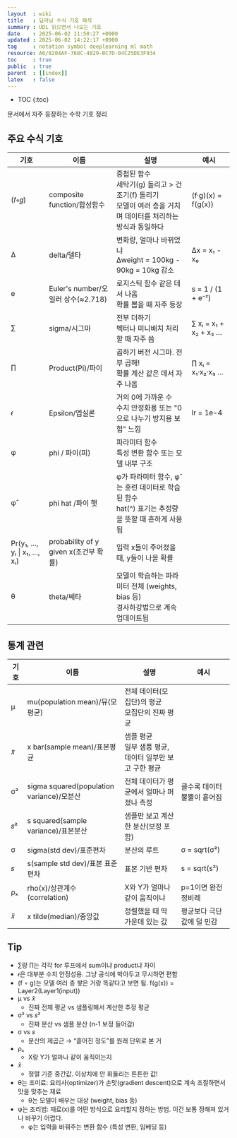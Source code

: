 ```yaml
---
layout  : wiki
title   : 딥러닝 수식 기호 해석
summary : UDL 읽으면서 나오는 기호
date    : 2025-06-02 11:50:27 +0900
updated : 2025-06-02 14:22:17 +0900
tag     : notation symbol deeplearning ml math
resource: A6/8204AF-768C-4829-BC7D-04C25DE3F934
toc     : true
public  : true
parent  : [[index]]
latex   : false
---
```

* TOC
{:toc}

문서에서 자주 등장하는 수학 기호 정리

## 주요 수식 기호

| 기호                            | 이름                                  | 설명                                                                                                              | 예시                  |
| ---                             | ---                                   | ---                                                                                                               | ---                   |
| (𝑓∘𝑔)                           | composite function/합성함수           | 중첩된 함수 <br> 세탁기(g) 돌리고 > 건조기(f) 돌리기<br>모델이 여러 층을 거치며 데이터를 처리하는 방식과 동일하다 | (f·g)(x) = f(g(x))    |
| ∆                               | delta/델타                            | 변화량, 얼마나 바뀌었냐  <br> ∆weight = 100kg - 90kg = 10kg 감소                                                  | ∆x = x₁ - x₀          |
| e                               | Euler's number/오일러 상수(≈2.718)    | 로지스틱 함수 같은 데서 나옴<br> 확률 뽑을 때 자주 등장                                                           | s = 1 / (1 + e⁻ᶻ)     |
| ∑                               | sigma/시그마                          | 전부 더하기<br>벡터나 미니배치 처리할 때 자주 씀                                                                  | ∑ xᵢ = x₁ + x₂ + x₃ … |
| ∏                               | Product(Pi)/파이                      | 곱하기 버전 시그마. 전부 곱해!<br> 확률 계산 같은 데서 자주 나옴                                                  | ∏ xᵢ = x₁·x₂·x₃ …     |
| 𝜖                               | Epsilon/엡실론                        | 거의 0에 가까운 수<br>수치 안정화용 또는 "0으로 나누기 방지용 보험" 느낌                                          | lr = 1e-4             |
| φ                               | phi / 파이(피)                        | 파라미터 함수<br>특성 변환 함수 또는 모델 내부 구조                                                               |                       |
| φ̂                               | phi hat /파이 햇                      | φ가 파라미터 함수, φ̂는 훈련 데이터로 학습된 함수<br>hat(^) 표기는 추정량을 뜻할 때 흔하게 사용됨                  |                       |
| Pr(y₁, ..., yᵢ  \| x₁, ..., xᵢ) | probability of y given x(조건부 확률) | 입력 x들이 주어졌을 때, y들이 나올 확률                                                                           |                       |
| θ                               | theta/쎄타                            | 모델이 학습하는 파라미터 전체 (weights, bias 등)<br>경사하강법으로 계속 업데이트됨                                |                       |

## 통계 관련


| 기호 | 이름                                      | 설명                                                      | 예시                        |
| ---  | ---                                       | ---                                                       | ---                         |
| μ    | mu(population mean)/뮤(모평균)            | 전체 데이터(모집단)의 평균<br>모집단의 진짜 평균          |                             |
| 𝑥̄    | x bar(sample mean)/표본평균               | 샘플 평균<br>일부 샘픙 평균, 데이터 일부만 보고 구한 평균 |                             |
| σ²   | sigma squared(population variance)/모분산 | 전체 데이터가 평균에서 얼마나 퍼졌나 측정                 | 클수록 데이터 뿔뿔이 흩어짐 |
| 𝑠²   | s squared(sample variance)/표본분산       | 샘플만 보고 계산한 분산(보정 포함)                        |                             |
| σ    | sigma(std dev)/표준편차                   | 분산의 루트                                               | σ = sqrt(σ²)                |
| 𝑠    | s(sample std dev)/표본 표준편차           | 표본 기반 편차                                            | s = sqrt(s²)                |
| ρₓ   | rho(x)/상관계수(correlation)              | X와 Y가 얼마나 같이 움직이냐                              | p=1이면 완전 정비례         |
| 𝑥̃    | x tilde(median)/중앙값                    | 정렬했을 때 딱 가운데 있는 값                             | 평균보다 극단값에 덜 민감   |



## Tip
- ∑랑 ∏는 각각 for 루프에서 sum이냐 product냐 차이
- 𝜖은 대부분 수치 안정성용. 그냥 공식에 박아두고 무시하면 편함
- (f ∘ g)는 모델 여러 층 쌓은 거랑 똑같다고 보면 됨. f(g(x)) = Layer2(Layer1(input))
- μ vs 𝑥̄
    - 진짜 전체 평균 vs 샘플링해서 계산한 추정 평균
- σ² vs 𝑠²
    - 진짜 분산 vs 샘플 분산 (n-1 보정 들어감)
- σ vs 𝑠
    - 분산의 제곱근 → “흩어진 정도”를 원래 단위로 본 거
- ρₓ
    - X랑 Y가 얼마나 같이 움직이는지
- 𝑥̃
    - 정렬 기준 중간값. 이상치에 안 휘둘리는 튼튼한 값!
- θ는 조미료: 요리사(optimizer)가 손맛(gradient descent)으로 계속 조절하면서 맛을 맞추는 재료
    - θ는 모델이 배우는 대상 (weight, bias 등)
- φ는 조리법: 재료(x)를 어떤 방식으로 요리할지 정하는 방법. 이건 보통 정해져 있거나 바꾸기 어렵다.
    - φ는 입력을 바꿔주는 변환 함수 (특성 변환, 임베딩 등)
